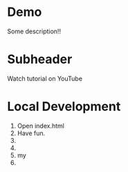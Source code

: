 # Demo

Some description!!

# Subheader

Watch tutorial on YouTube

# Local Development

1. Open index.html
2. Have fun.
3.
4.
5. my
6.